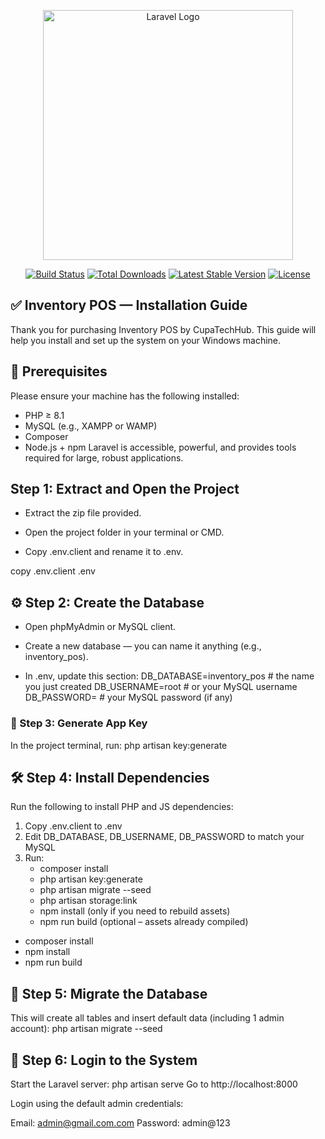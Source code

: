 <p align="center"><a href="https://laravel.com" target="_blank"><img src="https://raw.githubusercontent.com/laravel/art/master/logo-lockup/5%20SVG/2%20CMYK/1%20Full%20Color/laravel-logolockup-cmyk-red.svg" width="400" alt="Laravel Logo"></a></p>

<p align="center">
<a href="https://github.com/laravel/framework/actions"><img src="https://github.com/laravel/framework/workflows/tests/badge.svg" alt="Build Status"></a>
<a href="https://packagist.org/packages/laravel/framework"><img src="https://img.shields.io/packagist/dt/laravel/framework" alt="Total Downloads"></a>
<a href="https://packagist.org/packages/laravel/framework"><img src="https://img.shields.io/packagist/v/laravel/framework" alt="Latest Stable Version"></a>
<a href="https://packagist.org/packages/laravel/framework"><img src="https://img.shields.io/packagist/l/laravel/framework" alt="License"></a>
</p>

## ✅ Inventory POS — Installation Guide

Thank you for purchasing Inventory POS by CupaTechHub.
This guide will help you install and set up the system on your Windows machine.
## 🧰 Prerequisites
Please ensure your machine has the following installed:
- PHP ≥ 8.1
- MySQL (e.g., XAMPP or WAMP)
- Composer
- Node.js + npm
Laravel is accessible, powerful, and provides tools required for large, robust applications.

## Step 1: Extract and Open the Project

 - Extract the zip file provided.

 - Open the project folder in your terminal or CMD.

 - Copy .env.client and rename it to .env.
  
  copy .env.client .env
## ⚙️ Step 2: Create the Database
- Open phpMyAdmin or MySQL client.

- Create a new database — you can name it anything (e.g., inventory_pos).

- In .env, update this section:
   DB_DATABASE=inventory_pos       # the name you just created
   DB_USERNAME=root                # or your MySQL username
   DB_PASSWORD=                    # your MySQL password (if any)

### 🔑 Step 3: Generate App Key
In the project terminal, run:
   php artisan key:generate

## 🛠️ Step 4: Install Dependencies
Run the following to install PHP and JS dependencies:
1. Copy .env.client to .env
2. Edit DB_DATABASE, DB_USERNAME, DB_PASSWORD to match your MySQL
3. Run:
   - composer install
   - php artisan key:generate
   - php artisan migrate --seed
   - php artisan storage:link
   - npm install      (only if you need to rebuild assets)
   - npm run build    (optional – assets already compiled)
 - composer install
 - npm install
 - npm run build

## 🧱 Step 5: Migrate the Database

This will create all tables and insert default data (including 1 admin account):
 php artisan migrate --seed
## 👤 Step 6: Login to the System

Start the Laravel server:
  php artisan serve
  Go to http://localhost:8000

Login using the default admin credentials:

  Email:    admin@gmail.com.com
  Password: admin@123
